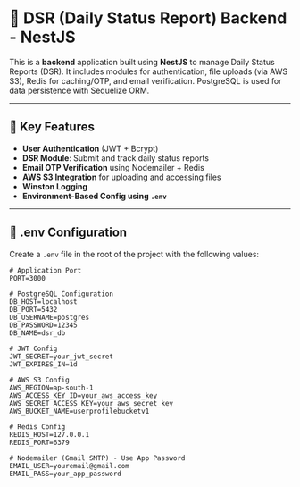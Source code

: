# 📘 DSR (Daily Status Report) Backend - NestJS

This is a **backend** application built using **NestJS** to manage Daily Status Reports (DSR). It includes modules for authentication, file uploads (via AWS S3), Redis for caching/OTP, and email verification. PostgreSQL is used for data persistence with Sequelize ORM.

---

## 🚀 Key Features

- **User Authentication** (JWT + Bcrypt)
- **DSR Module**: Submit and track daily status reports
- **Email OTP Verification** using Nodemailer + Redis
- **AWS S3 Integration** for uploading and accessing files
- **Winston Logging**
- **Environment-Based Config using `.env`**

---

## 🧾 .env Configuration

Create a `.env` file in the root of the project with the following values:

```env
# Application Port
PORT=3000

# PostgreSQL Configuration
DB_HOST=localhost
DB_PORT=5432
DB_USERNAME=postgres
DB_PASSWORD=12345
DB_NAME=dsr_db

# JWT Config
JWT_SECRET=your_jwt_secret
JWT_EXPIRES_IN=1d

# AWS S3 Config
AWS_REGION=ap-south-1
AWS_ACCESS_KEY_ID=your_aws_access_key
AWS_SECRET_ACCESS_KEY=your_aws_secret_key
AWS_BUCKET_NAME=userprofilebucketv1

# Redis Config
REDIS_HOST=127.0.0.1
REDIS_PORT=6379

# Nodemailer (Gmail SMTP) - Use App Password
EMAIL_USER=youremail@gmail.com
EMAIL_PASS=your_app_password
